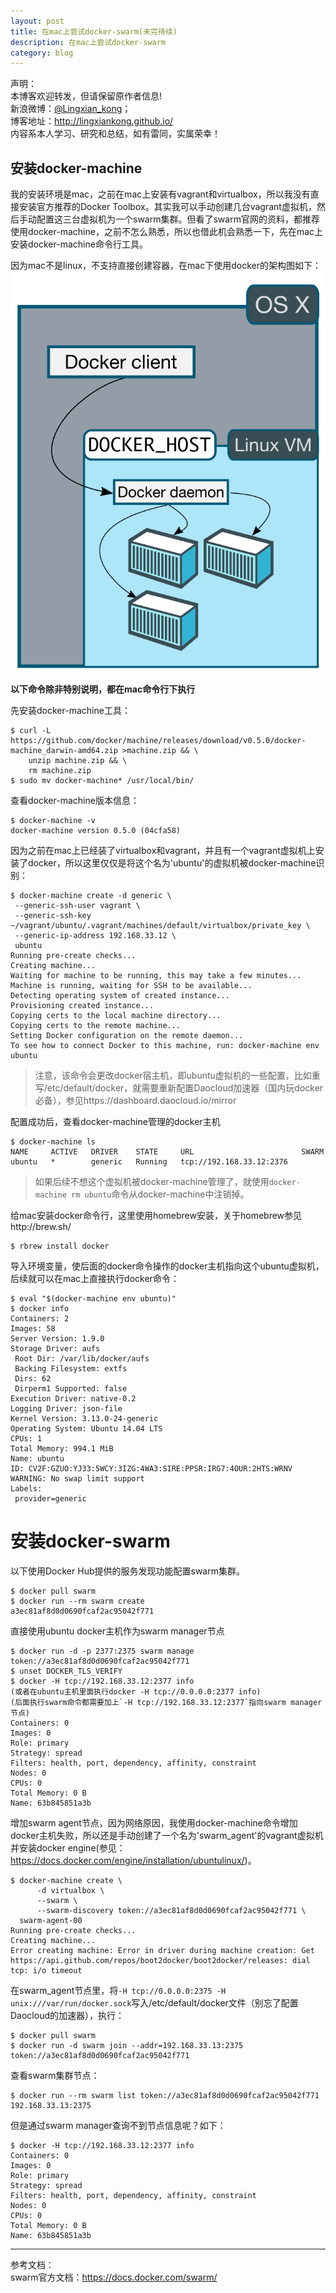 ```yaml
---
layout: post
title: 在mac上尝试docker-swarm(未完待续)
description: 在mac上尝试docker-swarm
category: blog
---
```


声明：  
本博客欢迎转发，但请保留原作者信息!  
新浪微博：[@Lingxian_kong](http://weibo.com/lingxiankong)；   
博客地址：<http://lingxiankong.github.io/>  
内容系本人学习、研究和总结，如有雷同，实属荣幸！

## 安装docker-machine
我的安装环境是mac，之前在mac上安装有vagrant和virtualbox，所以我没有直接安装官方推荐的Docker Toolbox。其实我可以手动创建几台vagrant虚拟机，然后手动配置这三台虚拟机为一个swarm集群。但看了swarm官网的资料，都推荐使用docker-machine，之前不怎么熟悉，所以也借此机会熟悉一下，先在mac上安装docker-machine命令行工具。

因为mac不是linux，不支持直接创建容器，在mac下使用docker的架构图如下：  
![](/images/2015-12-20-docker-swarm-in-mac/1.png)

**以下命令除非特别说明，都在mac命令行下执行**

先安装docker-machine工具：

    $ curl -L https://github.com/docker/machine/releases/download/v0.5.0/docker-machine_darwin-amd64.zip >machine.zip && \
        unzip machine.zip && \
        rm machine.zip
    $ sudo mv docker-machine* /usr/local/bin/

查看docker-machine版本信息：

    $ docker-machine -v
    docker-machine version 0.5.0 (04cfa58)

因为之前在mac上已经装了virtualbox和vagrant，并且有一个vagrant虚拟机上安装了docker，所以这里仅仅是将这个名为'ubuntu'的虚拟机被docker-machine识别：

    $ docker-machine create -d generic \
     --generic-ssh-user vagrant \
     --generic-ssh-key ~/vagrant/ubuntu/.vagrant/machines/default/virtualbox/private_key \
     --generic-ip-address 192.168.33.12 \
     ubuntu
    Running pre-create checks...
    Creating machine...
    Waiting for machine to be running, this may take a few minutes...
    Machine is running, waiting for SSH to be available...
    Detecting operating system of created instance...
    Provisioning created instance...
    Copying certs to the local machine directory...
    Copying certs to the remote machine...
    Setting Docker configuration on the remote daemon...
    To see how to connect Docker to this machine, run: docker-machine env ubuntu

> 注意，该命令会更改docker宿主机，即ubuntu虚拟机的一些配置，比如重写/etc/default/docker，就需要重新配置Daocloud加速器（国内玩docker必备），参见https://dashboard.daocloud.io/mirror

配置成功后，查看docker-machine管理的docker主机

    $ docker-machine ls
    NAME     ACTIVE   DRIVER    STATE     URL                        SWARM
    ubuntu   *        generic   Running   tcp://192.168.33.12:2376

> 如果后续不想这个虚拟机被docker-machine管理了，就使用`docker-machine rm ubuntu`命令从docker-machine中注销掉。

给mac安装docker命令行，这里使用homebrew安装，关于homebrew参见http://brew.sh/

    $ rbrew install docker

导入环境变量，使后面的docker命令操作的docker主机指向这个ubuntu虚拟机，后续就可以在mac上直接执行docker命令：

    $ eval "$(docker-machine env ubuntu)"
    $ docker info
    Containers: 2
    Images: 58
    Server Version: 1.9.0
    Storage Driver: aufs
     Root Dir: /var/lib/docker/aufs
     Backing Filesystem: extfs
     Dirs: 62
     Dirperm1 Supported: false
    Execution Driver: native-0.2
    Logging Driver: json-file
    Kernel Version: 3.13.0-24-generic
    Operating System: Ubuntu 14.04 LTS
    CPUs: 1
    Total Memory: 994.1 MiB
    Name: ubuntu
    ID: CV2F:GZUO:YJ33:5WCY:3IZG:4WA3:SIRE:PPSR:IRG7:4OUR:2HTS:WRNV
    WARNING: No swap limit support
    Labels:
     provider=generic

# 安装docker-swarm
以下使用Docker Hub提供的服务发现功能配置swarm集群。

    $ docker pull swarm
    $ docker run --rm swarm create
    a3ec81af8d0d0690fcaf2ac95042f771

直接使用ubuntu docker主机作为swarm manager节点

    $ docker run -d -p 2377:2375 swarm manage token://a3ec81af8d0d0690fcaf2ac95042f771
    $ unset DOCKER_TLS_VERIFY
    $ docker -H tcp://192.168.33.12:2377 info
    (或者在ubuntu主机里面执行docker -H tcp://0.0.0.0:2377 info)
    (后面执行swarm命令都需要加上`-H tcp://192.168.33.12:2377`指向swarm manager节点)
    Containers: 0
    Images: 0
    Role: primary
    Strategy: spread
    Filters: health, port, dependency, affinity, constraint
    Nodes: 0
    CPUs: 0
    Total Memory: 0 B
    Name: 63b845851a3b

增加swarm agent节点，因为网络原因，我使用docker-machine命令增加docker主机失败，所以还是手动创建了一个名为'swarm_agent'的vagrant虚拟机并安装docker engine(参见：<https://docs.docker.com/engine/installation/ubuntulinux/>)。

    $ docker-machine create \
          -d virtualbox \
          --swarm \
          --swarm-discovery token://a3ec81af8d0d0690fcaf2ac95042f771 \
      swarm-agent-00
    Running pre-create checks...
    Creating machine...
    Error creating machine: Error in driver during machine creation: Get https://api.github.com/repos/boot2docker/boot2docker/releases: dial tcp: i/o timeout

在swarm_agent节点里，将`-H tcp://0.0.0.0:2375 -H unix:///var/run/docker.sock`写入/etc/default/docker文件（别忘了配置Daocloud的加速器），执行：

    $ docker pull swarm
    $ docker run -d swarm join --addr=192.168.33.13:2375 token://a3ec81af8d0d0690fcaf2ac95042f771

查看swarm集群节点：

	$ docker run --rm swarm list token://a3ec81af8d0d0690fcaf2ac95042f771
	192.168.33.13:2375

但是通过swarm manager查询不到节点信息呢？如下：

	$ docker -H tcp://192.168.33.12:2377 info
	Containers: 0
	Images: 0
	Role: primary
	Strategy: spread
	Filters: health, port, dependency, affinity, constraint
	Nodes: 0
	CPUs: 0
	Total Memory: 0 B
	Name: 63b845851a3b



---

参考文档：  
swarm官方文档：<https://docs.docker.com/swarm/>